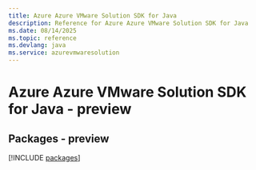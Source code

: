 ```yaml
---
title: Azure Azure VMware Solution SDK for Java
description: Reference for Azure Azure VMware Solution SDK for Java
ms.date: 08/14/2025
ms.topic: reference
ms.devlang: java
ms.service: azurevmwaresolution
---
```

# Azure Azure VMware Solution SDK for Java - preview
## Packages - preview
[!INCLUDE [packages](azure-vmware-solution-index.md)]